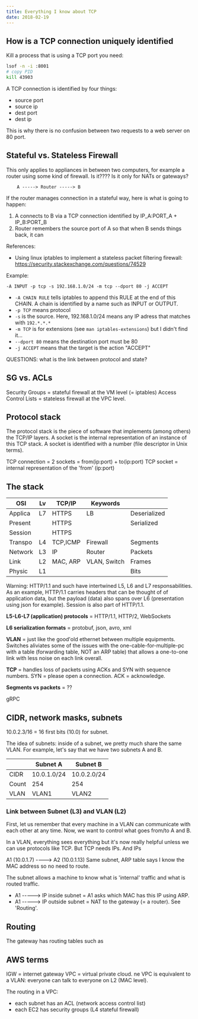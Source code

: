 ```yaml
---
title: Everything I know about TCP
date: 2018-02-19
---
```


## How is a TCP connection uniquely identified

Kill a process that is using a TCP port you need:

```sh
lsof -n -i :8001
# copy PID
kill 43903
```

A TCP connection is identified by four things:

- source port
- source ip
- dest port
- dest ip

This is why there is no confusion between two requests to a web server on
80 port.

## Stateful vs. Stateless Firewall

This only applies to appliances in between two computers, for example
a router using some kind of firewall. Is it???? Is it only for NATs or
gateways?

```plain
    A -----> Router -----> B
```

If the router manages connection in a stateful way, here is what is going
to happen:

1. A connects to B via a TCP connection identified by IP_A:PORT_A + IP_B:PORT_B
2. Router remembers the source port of A so that when B sends things back,
   it can

References:

- Using linux iptables to implement a stateless packet filtering firewall:
  <https://security.stackexchange.com/questions/74529>

Example:

```iptables
-A INPUT -p tcp -s 192.168.1.0/24 -m tcp --dport 80 -j ACCEPT
```

- `-A CHAIN RULE` tells iptables to append this RULE at the end of this CHAIN.
  A chain is identified by a name such as INPUT or OUTPUT.
- `-p TCP` means protocol
- `-s` is the source. Here, 192.168.1.0/24 means any IP adress that matches
  with `192.*.*.*`
- `-m TCP` is for extensions (see `man iptables-extensions`) but I didn't
  find it...
- `--dport 80` means the destination port must be 80
- `-j ACCEPT` means that the target is the action "ACCEPT"

QUESTIONS: what is the link between protocol and state?

## SG vs. ACLs

Security Groups = stateful firewall at the VM level (= iptables)
Access Control Lists = stateless firewall at the VPC level.

## Protocol stack

The protocol stack is the piece of software that implements (among others)
the TCP/IP layers. A socket is the internal representation of an instance
of this TCP stack. A socket is identified with a number (file descriptor in
Unix terms).

TCP connection = 2 sockets = from(ip:port) + to(ip:port)
TCP socket = internal representation of the 'from' (ip:port)

## The stack

| OSI     | Lv  | TCP/IP   | Keywords     |              |
| ------- | --- | -------- | ------------ | ------------ |
| Applica | L7  | HTTPS    | LB           | Deserialized |
| Present |     | HTTPS    |              | Serialized   |
| Session |     | HTTPS    |              |              |
| Transpo | L4  | TCP,ICMP | Firewall     | Segments     |
| Network | L3  | IP       | Router       | Packets      |
| Link    | L2  | MAC, ARP | VLAN, Switch | Frames       |
| Physic  | L1  |          |              | Bits         |

Warning: HTTP/1.1 and such have intertwined L5, L6 and L7 responsabilities.
As an example, HTTP/1.1 carries headers that can be thought of of
application data, but the payload (data) also spans over L6 (presentation
using json for example). Session is also part of HTTP/1.1.

**L5-L6-L7 (application) protocols** = HTTP/1.1, HTTP/2, WebSockets

**L6 serialization formats** = protobuf, json, avro, xml

**VLAN** = just like the good'old ethernet between multiple equipments.
Switches aliviates some of the issues with the one-cable-for-multiple-pc
with a table (forwarding table, NOT an ARP table) that allows a one-to-one
link with less noise on each link overall.

**TCP** = handles loss of packets using ACKs and SYN with sequence numbers.
SYN = please open a connection. ACK = acknowledge.

**Segments vs packets** = ??

gRPC

## CIDR, network masks, subnets

10.0.2.3/16 = 16 first bits (10.0) for subnet.

The idea of subnets: inside of a subnet, we pretty much share the same
VLAN. For example, let's say that we have two subnets A and B.

|       | Subnet A    | Subnet B    |
| ----- | ----------- | ----------- |
| CIDR  | 10.0.1.0/24 | 10.0.2.0/24 |
| Count | 254         | 254         |
| VLAN  | VLAN1       | VLAN2       |

### Link between Subnet (L3) and VLAN (L2)

First, let us remember that every machine in a VLAN can communicate with
each other at any time. Now, we want to control what goes from/to A and B.

In a VLAN, everything sees everything but it's now really helpful unless we
can use protocols like TCP. But TCP needs IPs. And IPs

A1 (10.0.1.7) ----> A2 (10.0.1.13)
Same subnet, ARP table says I know the MAC address so no need to route.

The subnet allows a machine to know what is 'internal' traffic and what is
routed traffic.

- A1 -----> IP inside subnet = A1 asks which MAC has this IP using ARP.
- A1 -----> IP outside subnet = NAT to the gateway (= a router). See 'Routing'.

## Routing

The gateway has routing tables such as

## AWS terms

IGW = internet gateway
VPC = virtual private cloud. ne VPC is equivalent to a VLAN: everyone can
talk to everyone on L2 (MAC level).

The routing in a VPC:

- each subnet has an ACL (network access control list)
- each EC2 has security groups (L4 stateful firewall)
